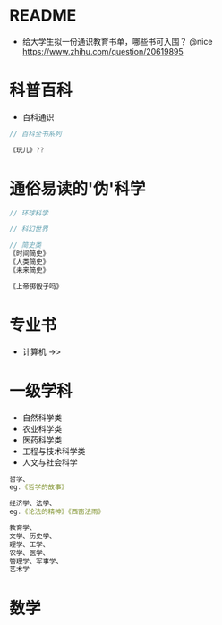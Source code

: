# README

- 给大学生拟一份通识教育书单，哪些书可入围？ @nice  https://www.zhihu.com/question/20619895

# 科普百科

- 百科通识


```js
// 百科全书系列

《玩儿》??
```

# 通俗易读的'伪'科学

```js
// 环球科学

// 科幻世界

// 简史类
《时间简史》
《人类简史》 
《未来简史》

《上帝掷骰子吗》
```

# 专业书

- 计算机 ->> 

# 一级学科

- 自然科学类
- 农业科学类
- 医药科学类
- 工程与技术科学类
- 人文与社会科学

```jsx
哲学、
eg.《哲学的故事》

经济学、法学、
eg.《论法的精神》《西窗法雨》

教育学、
文学、历史学、
理学、工学、
农学、医学、
管理学、军事学、
艺术学
```

# 数学

